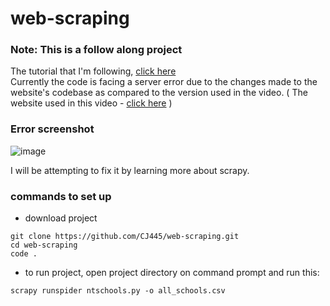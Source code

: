 # web-scraping
### Note: This is a follow along project

The tutorial that I'm following, [click here](https://youtu.be/Pu3gmdWsLYc)
<br>
Currently the code is facing a server error due to the changes made to the website's codebase as compared to the version used in the video. ( The website used in this video - [click here](https://directory.ntschools.net/#/schools) )

### Error screenshot

![image](https://github.com/CJ445/web-scraping/assets/131938772/1467e53f-7e29-4fbf-af64-eaa7a6b9aad6)

I will be attempting to fix it by learning more about scrapy.

### commands to set up

- download project
```
git clone https://github.com/CJ445/web-scraping.git
cd web-scraping
code .
```
- to run project, open project directory on command prompt and run this:
```
scrapy runspider ntschools.py -o all_schools.csv
```

